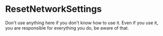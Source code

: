 # ResetNetworkSettings
Don't use anything here if you don't know how to use it. Even if you use it, you are responsible for everything you do, be aware of that.
